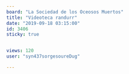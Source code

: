 ```yaml
---
board: "La Sociedad de los Oceosos Muertos"
title: "Videoteca randurr"
date: "2019-09-18 03:15:00"
id: 3406
sticky: true


views: 120
user: "syn437sorgesoureDug"

---
```

